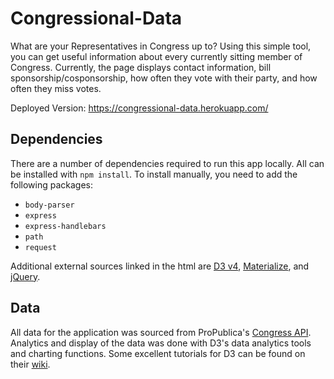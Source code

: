 # Congressional-Data
What are your Representatives in Congress up to? Using this simple tool, you can get useful information about every currently sitting member of Congress. Currently, the page displays contact information, bill sponsorship/cosponsorship, how often they vote with their party, and how often they miss votes.

Deployed Version: https://congressional-data.herokuapp.com/

## Dependencies
There are a number of dependencies required to run this app locally. All can be installed with ```npm install```. To install manually, you need to add the following packages:
* ```body-parser```
* ```express```
* ```express-handlebars```
* ```path```
* ```request```

Additional external sources linked in the html are [D3 v4](https://d3js.org/), [Materialize](http://materializecss.com/), and [jQuery](https://code.jquery.com/).

## Data
All data for the application was sourced from ProPublica's [Congress API](https://projects.propublica.org/api-docs/congress-api/). Analytics and display of the data was done with D3's data analytics tools and charting functions. Some excellent tutorials for D3 can be found on their [wiki](https://github.com/d3/d3/wiki/tutorials).
